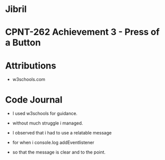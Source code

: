 # Jibril

# CPNT-262 Achievement 3 - Press of a Button

# Attributions

* w3schools.com

# Code Journal

* I used w3schools for guidance.

* without much struggle i managed.

* I observed that i had to use a relatable message

* for when i console.log addEventlistener

* so that the message is clear and to the point.
